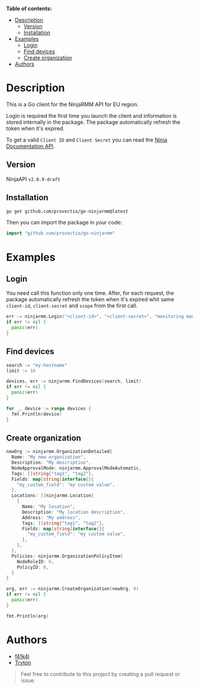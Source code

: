 **Table of contents:**

- [Description](#description)
  - [Version](#version)
  - [Installation](#installation)
- [Examples](#examples)
  - [Login](#login)
  - [Find devices](#find-devices)
  - [Create organization](#create-organization)
- [Authors](#authors)

# Description

This is a Go client for the NinjaRMM API for EU region.

Login is required the first time you launch the client and information is stored internally in the package. The package automatically refresh the token when it's expired.

To get a valid `Client ID` and `Client Secret` you can read the [Ninja Documentation API](https://eu.ninjarmm.com/apidocs-beta/authorization/create-applications/machine-to-machine-apps).

## Version

NinjaAPI `v2.0.9-draft`

## Installation

```bash
go get github.com/provectio/go-ninjarmm@latest
```

Then you can import the package in your code:

```go
import "github.com/provectio/go-ninjarmm"
```

# Examples

## Login

You need call this function only one time. After, for each request, the package automatically refresh the token when it's expired whit same `client-id`, `client-secret` and `scope` from the first call.

```go
err := ninjarmm.Login("<client-id>", "<client-secret>", "monitoring management control")
if err != nil {
  panic(err)
}
```

## Find devices

```go
search := "my-hostname"
limit := 10

devices, err := ninjarmm.FindDevices(search, limit)
if err != nil {
  panic(err)
}

for _, device := range devices {
  fmt.Println(device)
}
```

## Create organization

```go
newOrg := ninjarmm.OrganizationDetailed{
  Name: "My new organization",
  Description: "My description",
  NodeApprovalMode: ninjarmm.ApprovalModeAutomatic,
  Tags: []string{"tag1", "tag2"},
  Fields: map[string]interface{}{
    "my_custom_field": "my custom value",
  },
  Locations: []ninjarmm.Location{
    {
      Name: "My location",
      Description: "My location description",
      Address: "My address",
      Tags: []string{"tag1", "tag2"},
      Fields: map[string]interface{}{
        "my_custom_field": "my custom value",
      },
    },
  },
  Policies: ninjarmm.OrganizationPolicyItem{
    NodeRoleID: 0,
    PolicyID: 0,
  }
}

org, err := ninjarmm.CreateOrganization(newOrg, 0)
if err != nil {
  panic(err)
}

fmt.Println(org)
```

# Authors

- [f41k4l](https://github.com/f41k4l)
- [Tryton](https://github.com/guillaumecollignon)

> Feel free to contribute to this project by creating a pull request or issue.

